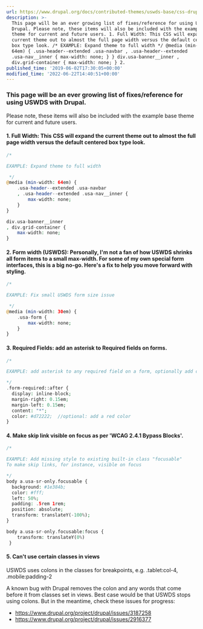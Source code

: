 ```yaml
---
url: https://www.drupal.org/docs/contributed-themes/uswds-base/css-drupal-fix-list
description: >-
  This page will be an ever growing list of fixes/reference for using USWDS with
  Drupal. Please note, these items will also be included with the example base
  theme for current and future users. 1. Full Width: This CSS will expand the
  current theme out to almost the full page width versus the default centered
  box type look. /* EXAMPLE: Expand theme to full width */ @media (min-width:
  64em) { .usa-header--extended .usa-navbar , .usa-header--extended
  .usa-nav__inner { max-width: none; } } div.usa-banner__inner ,
  div.grid-container { max-width: none; } 2.
published_time: '2019-06-02T17:30:05+00:00'
modified_time: '2022-06-22T14:40:51+00:00'
---
```

### This page will be an ever growing list of fixes/reference for using USWDS with Drupal.

Please note, these items will also be included with the example base theme for current and future users.

#### 1\. Full Width: This CSS will expand the current theme out to almost the full page width versus the default centered box type look.

```php
/*

EXAMPLE: Expand theme to full width

 */
@media (min-width: 64em) {
    .usa-header--extended .usa-navbar
    , .usa-header--extended .usa-nav__inner {
        max-width: none;
    }
}

div.usa-banner__inner
, div.grid-container {
    max-width: none;
}

```

#### 2\. Form width (USWDS): Personally, I'm not a fan of how USWDS shrinks all form items to a small max-width. For some of my own special form interfaces, this is a big no-go. Here's a fix to help you move forward with styling.

```php
/*

EXAMPLE: Fix small USWDS form size issue

 */
@media (min-width: 30em) {
    .usa-form {
        max-width: none;
    }
}

```

#### 3\. Required Fields: add an asterisk to Required fields on forms.

```php
/*

EXAMPLE: add asterisk to any required field on a form, optionally add color

*/
.form-required::after {
  display: inline-block;
  margin-right: 0.15em;
  margin-left: 0.15em;
  content: "*";
  color: #d72222;  //optional: add a red color
}
```

#### 4\. Make skip link visible on focus as per '**WCAG 2.4.1 Bypass Blocks'**.

```php
/*

EXAMPLE: Add missing style to existing built-in class "focusable" 
To make skip links, for instance, visible on focus

*/
body a.usa-sr-only.focusable {
  background: #1e384b;
  color: #fff;
  left: 50%;
  padding: .5rem 1rem;
  position: absolute;
  transform: translateY(-100%);
}

body a.usa-sr-only.focusable:focus {
    transform: translateY(0%)
 }

```

#### 5\. Can't use certain classes in views

USWDS uses colons in the classes for breakpoints, e.g. .tablet:col-4, .mobile:padding-2

A known bug with Drupal removes the colon and any words that come before it from classes set in views. Best case would be that USWDS stops using colons. But in the meantime, check these issues for progress:

* <https://www.drupal.org/project/drupal/issues/3187258>
* <https://www.drupal.org/project/drupal/issues/2916377>
